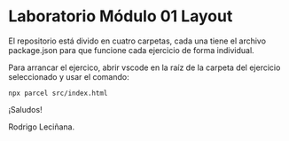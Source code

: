 # Laboratorio Módulo 01 Layout

El repositorio está divido en cuatro carpetas, cada una tiene el archivo package.json para que funcione cada ejercicio de forma individual.

Para arrancar el ejercico, abrir vscode en la raíz de la carpeta del ejercicio seleccionado y usar el comando:

`npx parcel src/index.html`

¡Saludos! 

Rodrigo Leciñana.
